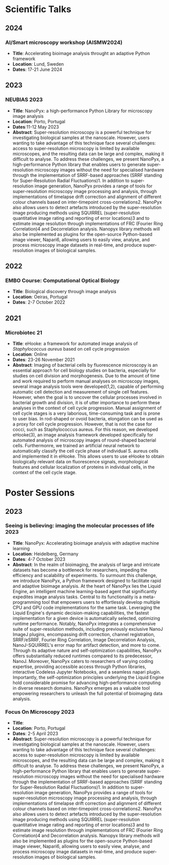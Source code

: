 # Scientific Talks

## 2024
### AI/Smart microscopy workshop (AISMW2024)
- **Title**: Accelerating bioimage analysis throught an adaptive Python framework
- **Location**: Lund, Sweden
- **Dates**: 17-21 June 2024

## 2023

### NEUBIAS 2023
- **Title**: NanoPyx: a high-performance Python Library for microscopy image analysis
- **Location**: Porto, Portugal
- **Dates**:11-12 May 2023
- **Abstract**: Super-resolution microscopy is a powerful technique for investigating biological samples at the nanoscale. However, users wanting to take advantage of this technique face several challenges: access to super-resolution microscopy is limited by available microscopes, and the resulting data can be large and complex, making it difficult to analyse. To address these challenges, we present NanoPyx, a high-performance Python library that enables users to generate super-resolution microscopy images without the need for specialised hardware through the implementation of SRRF-based approaches (SRRF standing for Super-Resolution Radial Fluctuations)1. In addition to super-resolution image generation, NanoPyx provides a range of tools for super-resolution microscopy image processing and analysis, through implementations of timelapse drift correction and alignment of different colour channels based on inter-timepoint cross-correlations2. NanoPyx also allows users to detect artefacts introduced by the super-resolution image producing methods using SQUIRREL (super-resolution quantitative image rating and reporting of error locations)3 and to estimate image resolution through implementations of FRC (Fourier Ring Correlation)4 and Decorrelation analysis. Nanopyx library methods will also be implemented as plugins for the open-source Python-based image viewer, Napari6, allowing users to easily view, analyse, and process microscopy image datasets in real-time, and produce super-resolution images of biological samples.

## 2022

### EMBO Course: Computational Optical Biology
- **Title**: Biological discovery through image analysis
- **Location**: Oeiras, Portugal
- **Dates**: 2-7 October 2022

## 2021

### Microbiotec 21
- **Title**: eHooke: a framework for automated image analysis of <i>Staphylococcus aureus</i> based on cell cycle progression
- **Location**: Online
- **Dates**: 23-26 November 2021
- **Abstract**: Imaging of bacterial cells by fluorescence microscopy is an essential approach for cell biology studies on bacteria, especially for studies on cell division and morphogenesis. Due to the amount of time and work required to perform manual analyses on microscopy images, several image analysis tools were developed(1,2), capable of performing automatic cell detection and measurement of single cell features. However, when the goal is to uncover the cellular processes involved in bacterial growth and division, it is of utter importance to perform these analyses in the context of cell cycle progression. Manual assignment of cell cycle stages is a very laborious, time-consuming task and is prone to user bias. In rod-shaped or ovoid bacteria, elongation can be used as a proxy for cell cycle progression. However, that is not the case for cocci, such as Staphylococcus aureus. For this reason, we developed eHooke(3), an image analysis framework developed specifically for automated analysis of microscopy images of round-shaped bacterial cells. Furthermonre, we trained an artificial neural network to automatically classify the cell cycle phase of individual S. aureus cells and implemented it in eHooke. This allows users to use eHooke to obtain biologically relevant data on fluorescence signals, morphological features and cellular localization of proteins in individual cells, in the context of the cell cycle stage.

# Poster Sessions
## 2023

### Seeing is believing: imaging the molecular processes of life 2023
- **Title**: NanoPyx: Accelerating bioimage analysis with adaptive machine learning
- **Location**: Heidelberg, Germany
- **Dates**: 4-7 October 2023
- **Abstract**: In the realm of bioimaging, the analysis of large and intricate datasets has become a bottleneck for researchers, impeding the efficiency and scalability of experiments. To surmount this challenge, we introduce NanoPyx, a Python framework designed to facilitate rapid and adaptive bioimage analysis. At the heart of NanoPyx lies the Liquid Engine, an intelligent machine learning-based agent that significantly expedites image analysis tasks. Central to its functionality is a meta-programming tool that empowers users to effortlessly develop multiple CPU and GPU code implementations for the same task. Leveraging the Liquid Engine's dynamic decision-making capabilities, the fastest implementation for a given device is automatically selected, optimizing runtime performance. Notably, NanoPyx integrates a comprehensive suite of super-resolution methods, including previously exclusive NanoJ ImageJ plugins, encompassing drift correction, channel registration, SRRF/eSRRF, Fourier Ring Correlation, Image Decorrelation Analysis, NanoJ-SQUIRREL's error map for artifact detection, and more to come. Through its adaptive nature and self-optimization capabilities, NanoPyx offers substantially reduced runtimes compared to its predecessor, NanoJ. Moreover, NanoPyx caters to researchers of varying coding expertise, providing accessible access through Python libraries, interactive Codeless Jupyter Notebooks, and a seamless napari plugin. Importantly, the self-optimization principles underlying the Liquid Engine hold considerable promise for advancing high-performance computing in diverse research domains. NanoPyx emerges as a valuable tool empowering researchers to unleash the full potential of bioimaging data analysis.

### Focus On Microscopy 2023
- **Title**: 
- **Location**: Porto, Portugal
- **Dates**: 2-5 April 2023
- **Abstract**: Super-resolution microscopy is a powerful technique for investigating biological samples at the nanoscale. However, users wanting to take advantage of this technique face several challenges: access to super-resolution microscopy is limited by available microscopes, and the resulting data can be large and complex, making it difficult to analyse. To address these challenges, we present NanoPyx, a high-performance Python library that enables users to generate super-resolution microscopy images without the need for specialised hardware through the implementation of SRRF-based approaches (SRRF standing for  Super-Resolution Radial Fluctuations)1. In addition to super-resolution image generation, NanoPyx provides a range of tools for super-resolution microscopy image processing and analysis, through implementations of timelapse drift correction and alignment of different colour channels based on inter-timepoint cross-correlations2. NanoPyx also allows users to detect artefacts introduced by the super-resolution image producing methods using SQUIRREL (super-resolution quantitative image rating and reporting of error locations)3 and to estimate image resolution through implementations of FRC (Fourier Ring Correlation)4 and Decorrelation analysis. Nanopyx library methods will also be implemented as plugins for the open-source Python-based image viewer, Napari6, allowing users to easily view, analyse, and process microscopy image datasets in real-time, and produce super-resolution images of biological samples.